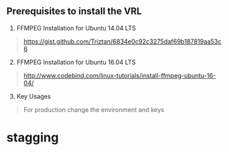 ## Prerequisites to install the VRL

1) FFMPEG Installation for Ubuntu 14.04 LTS
> https://gist.github.com/Triztan/6834e0c92c3275daf69b187819aa53c6
2) FFMPEG Installation for Ubuntu 16.04 LTS
> http://www.codebind.com/linux-tutorials/install-ffmpeg-ubuntu-16-04/
3) Key Usages
> For production change the environment and keys

    
# stagging
